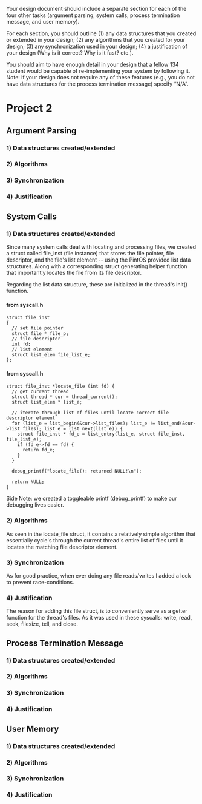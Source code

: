Your design
document should include a separate section for each of the four other tasks (argument parsing, system calls, process termination message, and user memory). 

For each section, you should outline 
(1) any data structures that you created or extended in your design; 
(2) any algorithms that you created for your design; 
(3) any synchronization used in your design;
(4) a justification of your design (Why is it correct? Why is it fast? etc.).


You should aim to have enough detail in your design that a fellow 134 student would be capable of re-implementing your system by following it. Note: if your design does not require any of these features (e.g., you do not have data structures for the process termination message)
specify “N/A”.


# Project 2

## Argument Parsing

### 1) Data structures created/extended
### 2) Algorithms
### 3) Synchronization
### 4) Justification



## System Calls

### 1) Data structures created/extended

Since many system calls deal with locating and processing files, we created a struct called file_inst (file instance) that stores the file pointer, file descriptor, and the file's list element -- using the PintOS provided list data structures. Along with a corresponding struct generating helper function that importantly locates the file from its file descriptor.

Regarding the list data structure, these are initialized in the thread's init() function.

#### from syscall.h
```
struct file_inst
{
  // set file pointer
  struct file * file_p;
  // file descriptor
  int fd;
  // list element
  struct list_elem file_list_e;
};
```

#### from syscall.h
```
struct file_inst *locate_file (int fd) {
  // get current thread
  struct thread * cur = thread_current();
  struct list_elem * list_e;

  // iterate through list of files until locate correct file descriptor element
  for (list_e = list_begin(&cur->list_files); list_e != list_end(&cur->list_files); list_e = list_next(list_e)) {
    struct file_inst * fd_e = list_entry(list_e, struct file_inst, file_list_e);
    if (fd_e->fd == fd) {
      return fd_e;
    }
  }

  debug_printf("locate_file(): returned NULL!\n");

  return NULL;
}
```

Side Note: we created a toggleable printf (debug_printf) to make our debugging lives easier.

### 2) Algorithms

As seen in the locate_file struct, it contains a relatively simple algorithm that essentially cycle's through the current thread's entire list of files until it locates the matching file descriptor element.

### 3) Synchronization

As for good practice, when ever doing any file reads/writes I added a lock to prevent race-conditions.

### 4) Justification

The reason for adding this file struct, is to conveniently serve as a getter function for the thread's files. As it was used in these syscalls: write, read, seek, filesize, tell, and close.

## Process Termination Message

### 1) Data structures created/extended
### 2) Algorithms
### 3) Synchronization
### 4) Justification

## User Memory

### 1) Data structures created/extended
### 2) Algorithms
### 3) Synchronization
### 4) Justification
